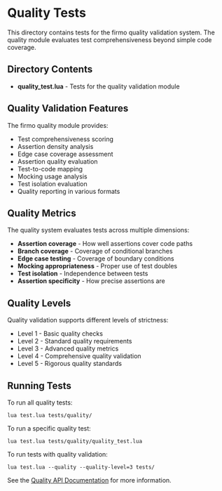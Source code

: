 # Quality Tests

This directory contains tests for the firmo quality validation system. The quality module evaluates test comprehensiveness beyond simple code coverage.

## Directory Contents

- **quality_test.lua** - Tests for the quality validation module

## Quality Validation Features

The firmo quality module provides:

- Test comprehensiveness scoring
- Assertion density analysis
- Edge case coverage assessment
- Assertion quality evaluation
- Test-to-code mapping
- Mocking usage analysis
- Test isolation evaluation
- Quality reporting in various formats

## Quality Metrics

The quality system evaluates tests across multiple dimensions:

- **Assertion coverage** - How well assertions cover code paths
- **Branch coverage** - Coverage of conditional branches
- **Edge case testing** - Coverage of boundary conditions
- **Mocking appropriateness** - Proper use of test doubles
- **Test isolation** - Independence between tests
- **Assertion specificity** - How precise assertions are

## Quality Levels

Quality validation supports different levels of strictness:

- Level 1 - Basic quality checks
- Level 2 - Standard quality requirements
- Level 3 - Advanced quality metrics
- Level 4 - Comprehensive quality validation
- Level 5 - Rigorous quality standards

## Running Tests

To run all quality tests:
```
lua test.lua tests/quality/
```

To run a specific quality test:
```
lua test.lua tests/quality/quality_test.lua
```

To run tests with quality validation:
```
lua test.lua --quality --quality-level=3 tests/
```

See the [Quality API Documentation](/docs/api/quality.md) for more information.